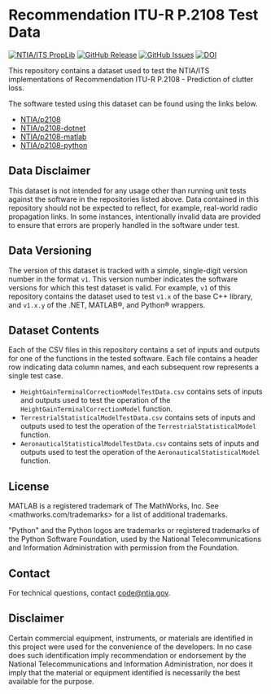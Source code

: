# Recommendation ITU-R P.2108 Test Data #

[![NTIA/ITS PropLib][proplib-badge]][proplib-link]
[![GitHub Release][gh-releases-badge]][gh-releases-link]
[![GitHub Issues][gh-issues-badge]][gh-issues-link]
[![DOI][doi-badge]][doi-link]

[proplib-badge]: https://img.shields.io/badge/PropLib-badge?label=%F0%9F%87%BA%F0%9F%87%B8%20NTIA%2FITS&labelColor=162E51&color=D63E04
[proplib-link]: https://ntia.github.io/propagation-library-wiki
[gh-releases-badge]: https://img.shields.io/github/v/release/NTIA/p2108-test-data?logo=github&label=Release&labelColor=162E51&color=D63E04
[gh-releases-link]: https://github.com/NTIA/p2108-test-data/releases
[gh-issues-badge]: https://img.shields.io/github/issues/NTIA/p2108-test-data?logo=github&label=Issues&labelColor=162E51
[gh-issues-link]: https://github.com/NTIA/p2108-test-data/issues
[doi-badge]: https://zenodo.org/badge/892826210.svg
[doi-link]: https://zenodo.org/badge/latestdoi/892826210

This repository contains a dataset used to test the NTIA/ITS implementations
of Recommendation ITU-R P.2108 - Prediction of clutter loss.

The software tested using this dataset can be found using the links below.

- [NTIA/p2108](https://github.com/NTIA/p2108)
- [NTIA/p2108-dotnet](https://github.com/NTIA/p2108-dotnet)
- [NTIA/p2108-matlab](https://github.com/NTIA/p2108-matlab)
- [NTIA/p2108-python](https://github.com/NTIA/p2108-python)

## Data Disclaimer ##

This dataset is not intended for any usage other than running unit tests against
the software in the repositories listed above. Data contained in this repository
should not be expected to reflect, for example, real-world radio propagation links.
In some instances, intentionally invalid data are provided to ensure that errors
are properly handled in the software under test.

## Data Versioning ##

The version of this dataset is tracked with a simple, single-digit version number
in the format `v1`. This version number indicates the software versions for which
this test dataset is valid. For example, `v1` of this repository contains the dataset
used to test `v1.x` of the base C++ library, and `v1.x.y` of the .NET, MATLAB®, and Python®
wrappers.

## Dataset Contents ##

Each of the CSV files in this repository contains a set of inputs and outputs
for one of the functions in the tested software. Each file contains a header row
indicating data column names, and each subsequent row represents a single test case.

- `HeightGainTerminalCorrectionModelTestData.csv` contains sets of inputs and outputs used
  to test the operation of the `HeightGainTerminalCorrectionModel` function.
- `TerrestrialStatisticalModelTestData.csv` contains sets of inputs and outputs used
  to test the operation of the `TerrestrialStatisticalModel` function.
- `AeronauticalStatisticalModelTestData.csv` contains sets of inputs and outputs used
  to test the operation of the `AeronauticalStatisticalModel` function.

## License ##

MATLAB is a registered trademark of The MathWorks, Inc. See <mathworks.com/trademarks> for a list of additional trademarks.

"Python" and the Python logos are trademarks or registered trademarks of the Python Software Foundation, used by the National Telecommunications and Information Administration with permission from the Foundation.

## Contact ##

For technical questions, contact <code@ntia.gov>.

## Disclaimer ##

Certain commercial equipment, instruments, or materials are identified in this project were used for the convenience of the developers. In no case does such identification imply recommendation or endorsement by the National Telecommunications and Information Administration, nor does it imply that the material or equipment identified is necessarily the best available for the purpose.
